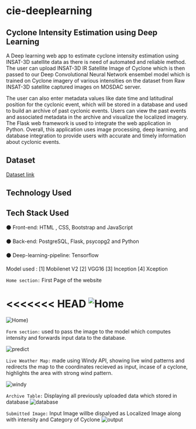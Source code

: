 # cie-deeplearning
## Cyclone Intensity Estimation using Deep Learning

A Deep learning web app to estimate cyclone intensity estimation using INSAT-3D satellite data as there is need of automated and reliable method.
The  user can upload INSAT-3D IR Satellite Image of Cyclone which is then passed to our Deep Convolutional Neural Network ensembel model which is trained on Cyclone imagery of various intensities on the dataset from  Raw INSAT-3D satellite captured images on MOSDAC server.


 The user can also enter metadata values like date time and latitudinal position for the cyclonic event, which will be stored in a database and used to build an archive of past cyclonic events. Users can view the past events and associated metadata in the archive and visualize the localized imagery. The Flask web framework is used to integrate the web application in Python. Overall, this application uses image processing, deep learning, and database integration to provide users with accurate and timely information about cyclonic events.


## Dataset 
[Dataset link](https://www.kaggle.com/datasets/sshubam/insat3d-infrared-raw-cyclone-images-20132021)

## Technology Used

## Tech Stack Used

⚫ Front-end: HTML , CSS, Bootstrap and JavaScript

⚫ Back-end: PostgreSQL, Flask, psycopg2 and Python

⚫ Deep-learning-pipeline: Tensorflow

Model used : [1] Mobilenet V2
[2] VGG16
[3] Inception
[4] Xception

``Home section:`` First  Page of the website

<<<<<<< HEAD
![Home](https://github.com/Rehan-99/cie-deeplearning/assets/54002059/91d4fe40-728a-4bfd-a7ca-db482daa6564)
=======
![Home](https://github.com/Rehan-99/cie-deeplearning/assets/54002059/91d4fe40-728a-4bfd-a7ca-db482daa6564))



``Form section:`` used to pass the image to the model which computes intensity and forwards input data to the  database.

![predict](https://github.com/Rehan-99/cie-deeplearning/assets/54002059/b0917d7a-d6c5-495b-b0f4-4624ca3bf40c)

``Live Weather Map:`` made using Windy API, showing live wind patterns and redirects the map to the coordinates recieved as input, incase of a cyclone, highlights the area with strong wind pattern.

![windy](https://github.com/Rehan-99/cie-deeplearning/assets/54002059/a1bed201-4df7-464e-a5f5-7d2bf8b218f7)


``Archive Table:`` Displaying all previously uploaded data which stored in database
![database](https://github.com/Rehan-99/cie-deeplearning/assets/54002059/59f6a49c-07ef-441f-8802-0e4da1321cdf)


``Submitted Image:`` Input Image willbe dispalyed as Localized Image along with intensity and Category of Cyclone
![output](https://github.com/Rehan-99/cie-deeplearning/assets/54002059/8880b5cb-5414-466c-beb8-88388cfa976f)


